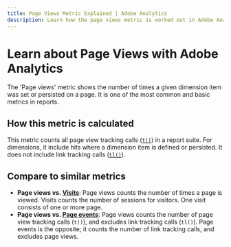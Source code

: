 ```yaml
---
title: Page Views Metric Explained | Adobe Analytics 
description: Learn how the page views metric is worked out in Adobe Analytics and also understand the difference between page views and visits.
---
```


# Learn about Page Views with Adobe Analytics

The 'Page views' metric shows the number of times a given dimension item was set or persisted on a page. It is one of the most common and basic metrics in reports.

## How this metric is calculated

This metric counts all page view tracking calls ([`t()`](/help/implement/vars/functions/t-method.md)) in a report suite. For dimensions, it include hits where a dimension item is defined or persisted. It does not include link tracking calls ([`tl()`](/help/implement/vars/functions/tl-method.md)).

## Compare to similar metrics

* **Page views vs. [Visits](visits.md)**: Page views counts the number of times a page is viewed. Visits counts the number of sessions for visitors. One visit consists of one or more page.
* **Page views vs. [Page events](page-events.md)**: Page views counts the number of page view tracking calls (`t()`), and excludes link tracking calls (`tl()`). Page events is the opposite; it counts the number of link tracking calls, and excludes page views.